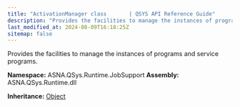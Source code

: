```yaml
---
title: "ActivationManager class       | QSYS API Reference Guide"
description: "Provides the facilities to manage the instances of programs and service programs. "
last_modified_at: 2024-08-09T16:18:25Z
sitemap: false
---
```


Provides the facilities to manage the instances of programs and service programs.

**Namespace:** ASNA.QSys.Runtime.JobSupport
**Assembly:** ASNA.QSys.Runtime.dll

**Inheritance:** [Object](https://docs.microsoft.com/en-us/dotnet/api/system.object)
<br>
<br>
